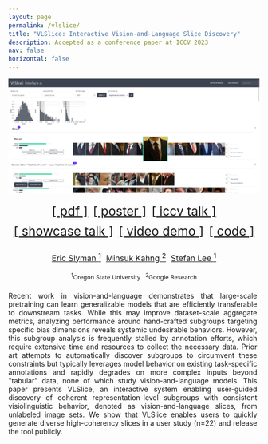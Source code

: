 ```yaml
---
layout: page
permalink: /vlslice/
title: "VLSlice: Interactive Vision-and-Language Slice Discovery"
description: Accepted as a conference paper at ICCV 2023
nav: false
horizontal: false
---
```


<div style="display: flex; flex-direction: column; align-items: center; margin-bottom: 1rem">

<img src="/assets/img/vlslice_interface.png" alt="VLSlice" width="100%" style="margin-bottom: 1rem;"/>
<div style="width: 100%; display: flex; justify-content: center; font-size: 25px; margin-bottom: 1rem; flex-direction: row; flex-wrap: wrap;">
<a style="margin: 5px;" href="https://arxiv.org/abs/2309.06703">[ pdf ]</a>
<a style="margin: 5px;" href="{{ '/assets/pdf/vlslice_poster.pdf' | relative_url }}">[ poster ]</a>
<a style="margin: 5px;" href="https://drive.google.com/file/d/1mOuvjphNb2xNDC7shoGbPwyjbfArwud4/view?usp=drive_link">[ iccv talk ]</a>
<a style="margin: 5px;" href="https://www.youtube.com/watch?v=2CMDcGGsMjo&list=PLUxOP3kBxs2JYA5KT0YEmNJEyjqAqLOf3&index=1">[ showcase talk ]</a>
<a style="margin: 5px;" href="https://drive.google.com/file/d/1JkbVXnCds6rOErUx-YWZmp3mQ3IDJuhi/view?usp=drive_link">[ video demo ]</a>
<a style="margin: 5px;" href="https://github.com/slymane/vlslice">[ code ]</a>
</div>

<div style="width: 100%; display: flex; justify-content: center; font-size: 16px; margin-bottom: 0.5rem;">
<a style="margin: 5px;" href="https://ericslyman.com/">Eric Slyman <sup>1</sup></a>
<a style="margin: 5px;" href="https://minsuk.com/">Minsuk Kahng <sup>2</sup></a>
<a style="margin: 5px;" href="https://web.engr.oregonstate.edu/~leestef/">Stefan Lee <sup>1</sup></a>
</div>

<div style="width: 100%; display: flex; justify-content: center; font-size: 12px;">
<div style="margin: 5px;"><sup>1</sup>Oregon State University</div>
<div style="margin: 5px;"><sup>2</sup>Google Research</div>
</div>

</div>

<p style="text-align: justify; text-justify: inter-word; padding-right: 5px">
    Recent work in vision-and-language demonstrates that large-scale pretraining can learn generalizable models that are efficiently transferable to downstream tasks. While this may improve dataset-scale aggregate metrics, analyzing performance around hand-crafted subgroups targeting specific bias dimensions reveals systemic undesirable behaviors. However, this subgroup analysis is frequently stalled by annotation efforts, which require extensive time and resources to collect the necessary data. Prior art attempts to automatically discover subgroups to circumvent these constraints but typically leverages model behavior on existing task-specific annotations and rapidly degrades on more complex inputs beyond "tabular" data, none of which study vision-and-language models. This paper presents VLSlice, an interactive system enabling user-guided discovery of coherent representation-level subgroups with consistent visiolinguistic behavior, denoted as vision-and-language slices, from unlabeled image sets. We show that VLSlice enables users to quickly generate diverse high-coherency slices in a user study (n=22) and release the tool publicly.
</p>